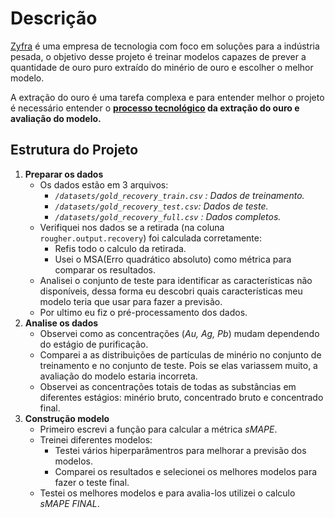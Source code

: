 # Descrição

[Zyfra](https://www.zyfra.com/industries/industrial-artificial-intelligence-lab/) é uma empresa de tecnologia com foco em soluções para a indústria pesada, o objetivo desse projeto é treinar modelos  capazes de prever a quantidade de ouro puro extraído do minério de ouro e escolher o melhor modelo.

A extração do ouro é uma tarefa complexa e para entender melhor o projeto é necessário entender o **[processo tecnológico](https://www.notion.so/Processo-Tecnol-gico-9f0537642fc84758a7d8d814acf3b716?pvs=21) da extração do ouro e avaliação do modelo.** 

## Estrutura do Projeto

1. **Preparar os dados**
    - Os dados estão em 3 arquivos:
        - *`/datasets/gold_recovery_train.csv` : Dados de treinamento.*
        - *`/datasets/gold_recovery_test.csv`: Dados de teste.*
        - *`/datasets/gold_recovery_full.csv` : Dados completos.*
    - Verifiquei nos dados  se a retirada (na coluna `rougher.output.recovery`) foi calculada corretamente:
        - Refis todo o calculo da retirada.
        - Usei o MSA(Erro quadrático absoluto) como métrica para comparar os resultados.
    - Analisei o conjunto de teste para identificar as características não disponíveis, dessa forma eu descobri quais características meu modelo teria que usar para fazer a previsão.
    - Por ultimo eu fiz o pré-processamento dos dados.
2. **Analise os dados**
    - Observei como as concentrações (*Au, Ag, Pb*) mudam dependendo do estágio de purificação.
    - Comparei a as distribuições de partículas de minério no conjunto de treinamento e no conjunto de teste. Pois se elas variassem muito, a avaliação do modelo estaria incorreta.
    - Observei as concentrações totais de todas as substâncias em diferentes estágios: minério bruto, concentrado bruto e concentrado final.
3. **Construção modelo**
    - Primeiro escrevi a função para calcular a métrica *sMAPE*.
    - Treinei diferentes modelos:
        - Testei vários hiperparâmentros para melhorar a previsão dos modelos.
        - Comparei os resultados e selecionei os melhores modelos para fazer o teste final.
    - Testei os melhores modelos e para avalia-los utilizei o  calculo *sMAPE FINAL*.
